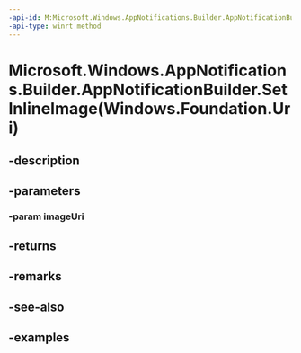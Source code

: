 ```yaml
---
-api-id: M:Microsoft.Windows.AppNotifications.Builder.AppNotificationBuilder.SetInlineImage(Windows.Foundation.Uri)
-api-type: winrt method
---
```


# Microsoft.Windows.AppNotifications.Builder.AppNotificationBuilder.SetInlineImage(Windows.Foundation.Uri)

<!--
public Microsoft.Windows.AppNotifications.Builder.AppNotificationBuilder SetInlineImage (System.Uri imageUri);
-->


## -description

## -parameters

### -param imageUri

## -returns

## -remarks

## -see-also

## -examples


